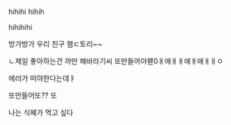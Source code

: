 hihihi
hihih

hihihihi


방가방가 우리 친구 햄ㄷ토리~~

ㄴ제일 좋아하는건 까만 해바라기씨
 또만들어야왣0ㅐ애ㅐㅐ애ㅐ애ㅐㅐㅇ

에러가 떠야한다는데ㅑ

또만들어또??
또

나는 식혜가 먹고 싶다
